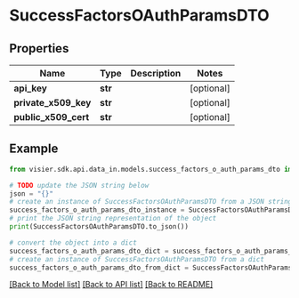 # SuccessFactorsOAuthParamsDTO


## Properties

Name | Type | Description | Notes
------------ | ------------- | ------------- | -------------
**api_key** | **str** |  | [optional] 
**private_x509_key** | **str** |  | [optional] 
**public_x509_cert** | **str** |  | [optional] 

## Example

```python
from visier.sdk.api.data_in.models.success_factors_o_auth_params_dto import SuccessFactorsOAuthParamsDTO

# TODO update the JSON string below
json = "{}"
# create an instance of SuccessFactorsOAuthParamsDTO from a JSON string
success_factors_o_auth_params_dto_instance = SuccessFactorsOAuthParamsDTO.from_json(json)
# print the JSON string representation of the object
print(SuccessFactorsOAuthParamsDTO.to_json())

# convert the object into a dict
success_factors_o_auth_params_dto_dict = success_factors_o_auth_params_dto_instance.to_dict()
# create an instance of SuccessFactorsOAuthParamsDTO from a dict
success_factors_o_auth_params_dto_from_dict = SuccessFactorsOAuthParamsDTO.from_dict(success_factors_o_auth_params_dto_dict)
```
[[Back to Model list]](../README.md#documentation-for-models) [[Back to API list]](../README.md#documentation-for-api-endpoints) [[Back to README]](../README.md)


